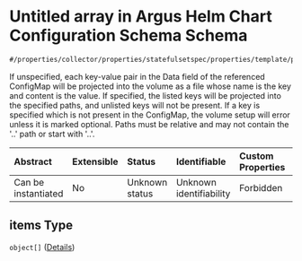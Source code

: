 # Untitled array in Argus Helm Chart Configuration Schema Schema

```txt
#/properties/collector/properties/statefulsetspec/properties/template/properties/spec/properties/volumes/items/properties/items#/properties/collector/properties/statefulsetSpec/properties/template/properties/spec/properties/volumes/items/properties/configMap/properties/items
```

If unspecified, each key-value pair in the Data field of the referenced ConfigMap will be projected into the volume as a file whose name is the key and content is the value. If specified, the listed keys will be projected into the specified paths, and unlisted keys will not be present. If a key is specified which is not present in the ConfigMap, the volume setup will error unless it is marked optional. Paths must be relative and may not contain the '..' path or start with '..'.

| Abstract            | Extensible | Status         | Identifiable            | Custom Properties | Additional Properties | Access Restrictions | Defined In                                                        |
| :------------------ | :--------- | :------------- | :---------------------- | :---------------- | :-------------------- | :------------------ | :---------------------------------------------------------------- |
| Can be instantiated | No         | Unknown status | Unknown identifiability | Forbidden         | Allowed               | none                | [values.schema.json\*](values.schema.json "open original schema") |

## items Type

`object[]` ([Details](values-properties-the-collector-schema-properties-statefulsetspec-properties-template-properties-spec-properties-volumes-items-properties-configmap-properties-items-items.md))
